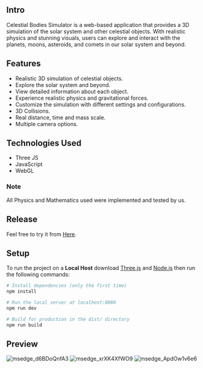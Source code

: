 ## Intro
Celestial Bodies Simulator is a web-based application that provides a 3D simulation of the solar system and other celestial objects. With realistic physics and stunning visuals, users can explore and interact with the planets, moons, asteroids, and comets in our solar system and beyond.

## Features
* Realistic 3D simulation of celestial objects.
* Explore the solar system and beyond.
* View detailed information about each object.
* Experience realistic physics and gravitational forces.
* Customize the simulation with different settings and configurations.
* 3D Collisions.
* Real distance, time and mass scale.
* Multiple camera options.

## Technologies Used
* Three JS
* JavaScript
* WebGL

### Note
All Physics and Mathematics used were implemented and tested by us.

## Release
Feel free to try it from [Here](https://twfek-ajeneh.github.io/Solar-System-Simulation/).

## Setup
To run the project on a **Local Host** download [Three.js](https://threejs.org/docs/#manual/en/introduction/Installation/) and [Node.js](https://nodejs.org/en/download/) then run the following commands:

``` bash
# Install dependencies (only the first time)
npm install

# Run the local server at localhost:8080
npm run dev

# Build for production in the dist/ directory
npm run build
```

## Preview
![msedge_d6BDoQnfA3](https://user-images.githubusercontent.com/57716361/187021988-06dc16d3-6acd-4fcf-b37b-5bcb7722fe94.png)
![msedge_xrXK4XfWO9](https://user-images.githubusercontent.com/57716361/187021999-cb156d80-05ea-4d76-8bfc-c00e945e3bcd.gif)
![msedge_ApdOw1v6e6](https://user-images.githubusercontent.com/57716361/187022013-934b047a-0fc3-4fd5-90aa-d8c5bd7d5716.gif)
